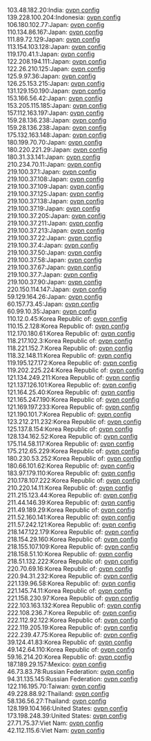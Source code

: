 103.48.182.20:India: [ovpn config](vpn/103_48_182_20.ovpn)  
139.228.100.204:Indonesia: [ovpn config](vpn/139_228_100_204.ovpn)  
106.180.102.77:Japan: [ovpn config](vpn/106_180_102_77.ovpn)  
110.134.86.167:Japan: [ovpn config](vpn/110_134_86_167.ovpn)  
111.89.72.129:Japan: [ovpn config](vpn/111_89_72_129.ovpn)  
113.154.103.128:Japan: [ovpn config](vpn/113_154_103_128.ovpn)  
119.170.41.1:Japan: [ovpn config](vpn/119_170_41_1.ovpn)  
122.208.194.111:Japan: [ovpn config](vpn/122_208_194_111.ovpn)  
122.26.210.125:Japan: [ovpn config](vpn/122_26_210_125.ovpn)  
125.9.97.36:Japan: [ovpn config](vpn/125_9_97_36.ovpn)  
126.25.153.215:Japan: [ovpn config](vpn/126_25_153_215.ovpn)  
131.129.150.190:Japan: [ovpn config](vpn/131_129_150_190.ovpn)  
153.166.56.42:Japan: [ovpn config](vpn/153_166_56_42.ovpn)  
153.205.115.185:Japan: [ovpn config](vpn/153_205_115_185.ovpn)  
157.112.163.197:Japan: [ovpn config](vpn/157_112_163_197.ovpn)  
159.28.136.238:Japan: [ovpn config](vpn/159_28_136_238.ovpn)  
159.28.136.238:Japan: [ovpn config](vpn/159_28_136_238.ovpn)  
175.132.163.148:Japan: [ovpn config](vpn/175_132_163_148.ovpn)  
180.199.70.70:Japan: [ovpn config](vpn/180_199_70_70.ovpn)  
180.220.221.29:Japan: [ovpn config](vpn/180_220_221_29.ovpn)  
180.31.33.141:Japan: [ovpn config](vpn/180_31_33_141.ovpn)  
210.234.70.11:Japan: [ovpn config](vpn/210_234_70_11.ovpn)  
219.100.37.1:Japan: [ovpn config](vpn/219_100_37_1.ovpn)  
219.100.37.108:Japan: [ovpn config](vpn/219_100_37_108.ovpn)  
219.100.37.109:Japan: [ovpn config](vpn/219_100_37_109.ovpn)  
219.100.37.125:Japan: [ovpn config](vpn/219_100_37_125.ovpn)  
219.100.37.138:Japan: [ovpn config](vpn/219_100_37_138.ovpn)  
219.100.37.19:Japan: [ovpn config](vpn/219_100_37_19.ovpn)  
219.100.37.205:Japan: [ovpn config](vpn/219_100_37_205.ovpn)  
219.100.37.211:Japan: [ovpn config](vpn/219_100_37_211.ovpn)  
219.100.37.213:Japan: [ovpn config](vpn/219_100_37_213.ovpn)  
219.100.37.22:Japan: [ovpn config](vpn/219_100_37_22.ovpn)  
219.100.37.4:Japan: [ovpn config](vpn/219_100_37_4.ovpn)  
219.100.37.50:Japan: [ovpn config](vpn/219_100_37_50.ovpn)  
219.100.37.58:Japan: [ovpn config](vpn/219_100_37_58.ovpn)  
219.100.37.67:Japan: [ovpn config](vpn/219_100_37_67.ovpn)  
219.100.37.7:Japan: [ovpn config](vpn/219_100_37_7.ovpn)  
219.100.37.90:Japan: [ovpn config](vpn/219_100_37_90.ovpn)  
220.150.114.147:Japan: [ovpn config](vpn/220_150_114_147.ovpn)  
59.129.164.26:Japan: [ovpn config](vpn/59_129_164_26.ovpn)  
60.157.73.45:Japan: [ovpn config](vpn/60_157_73_45.ovpn)  
60.99.10.35:Japan: [ovpn config](vpn/60_99_10_35.ovpn)  
110.12.0.45:Korea Republic of: [ovpn config](vpn/110_12_0_45.ovpn)  
110.15.2.128:Korea Republic of: [ovpn config](vpn/110_15_2_128.ovpn)  
112.170.180.61:Korea Republic of: [ovpn config](vpn/112_170_180_61.ovpn)  
118.217.102.3:Korea Republic of: [ovpn config](vpn/118_217_102_3.ovpn)  
118.221.152.7:Korea Republic of: [ovpn config](vpn/118_221_152_7.ovpn)  
118.32.148.11:Korea Republic of: [ovpn config](vpn/118_32_148_11.ovpn)  
119.195.127.172:Korea Republic of: [ovpn config](vpn/119_195_127_172.ovpn)  
119.202.225.224:Korea Republic of: [ovpn config](vpn/119_202_225_224.ovpn)  
121.134.249.211:Korea Republic of: [ovpn config](vpn/121_134_249_211.ovpn)  
121.137.126.101:Korea Republic of: [ovpn config](vpn/121_137_126_101.ovpn)  
121.164.25.40:Korea Republic of: [ovpn config](vpn/121_164_25_40.ovpn)  
121.165.247.190:Korea Republic of: [ovpn config](vpn/121_165_247_190.ovpn)  
121.169.197.233:Korea Republic of: [ovpn config](vpn/121_169_197_233.ovpn)  
121.190.101.7:Korea Republic of: [ovpn config](vpn/121_190_101_7.ovpn)  
123.212.211.232:Korea Republic of: [ovpn config](vpn/123_212_211_232.ovpn)  
125.137.8.154:Korea Republic of: [ovpn config](vpn/125_137_8_154.ovpn)  
128.134.162.52:Korea Republic of: [ovpn config](vpn/128_134_162_52.ovpn)  
175.114.58.117:Korea Republic of: [ovpn config](vpn/175_114_58_117.ovpn)  
175.212.65.229:Korea Republic of: [ovpn config](vpn/175_212_65_229.ovpn)  
180.230.53.252:Korea Republic of: [ovpn config](vpn/180_230_53_252.ovpn)  
180.66.101.62:Korea Republic of: [ovpn config](vpn/180_66_101_62.ovpn)  
183.97.179.110:Korea Republic of: [ovpn config](vpn/183_97_179_110.ovpn)  
210.178.107.222:Korea Republic of: [ovpn config](vpn/210_178_107_222.ovpn)  
210.220.14.11:Korea Republic of: [ovpn config](vpn/210_220_14_11.ovpn)  
211.215.123.44:Korea Republic of: [ovpn config](vpn/211_215_123_44.ovpn)  
211.44.146.39:Korea Republic of: [ovpn config](vpn/211_44_146_39.ovpn)  
211.49.189.29:Korea Republic of: [ovpn config](vpn/211_49_189_29.ovpn)  
211.52.160.141:Korea Republic of: [ovpn config](vpn/211_52_160_141.ovpn)  
211.57.242.121:Korea Republic of: [ovpn config](vpn/211_57_242_121.ovpn)  
218.147.122.179:Korea Republic of: [ovpn config](vpn/218_147_122_179.ovpn)  
218.154.29.160:Korea Republic of: [ovpn config](vpn/218_154_29_160.ovpn)  
218.155.107.109:Korea Republic of: [ovpn config](vpn/218_155_107_109.ovpn)  
218.158.51.10:Korea Republic of: [ovpn config](vpn/218_158_51_10.ovpn)  
218.51.132.222:Korea Republic of: [ovpn config](vpn/218_51_132_222.ovpn)  
220.70.69.16:Korea Republic of: [ovpn config](vpn/220_70_69_16.ovpn)  
220.94.31.232:Korea Republic of: [ovpn config](vpn/220_94_31_232.ovpn)  
221.139.96.58:Korea Republic of: [ovpn config](vpn/221_139_96_58.ovpn)  
221.145.74.11:Korea Republic of: [ovpn config](vpn/221_145_74_11.ovpn)  
221.158.230.97:Korea Republic of: [ovpn config](vpn/221_158_230_97.ovpn)  
222.103.163.132:Korea Republic of: [ovpn config](vpn/222_103_163_132.ovpn)  
222.108.236.7:Korea Republic of: [ovpn config](vpn/222_108_236_7.ovpn)  
222.112.92.122:Korea Republic of: [ovpn config](vpn/222_112_92_122.ovpn)  
222.119.205.19:Korea Republic of: [ovpn config](vpn/222_119_205_19.ovpn)  
222.239.47.75:Korea Republic of: [ovpn config](vpn/222_239_47_75.ovpn)  
39.124.41.83:Korea Republic of: [ovpn config](vpn/39_124_41_83.ovpn)  
49.142.64.110:Korea Republic of: [ovpn config](vpn/49_142_64_110.ovpn)  
59.16.214.20:Korea Republic of: [ovpn config](vpn/59_16_214_20.ovpn)  
187.189.29.157:Mexico: [ovpn config](vpn/187_189_29_157.ovpn)  
46.73.83.78:Russian Federation: [ovpn config](vpn/46_73_83_78.ovpn)  
94.31.135.145:Russian Federation: [ovpn config](vpn/94_31_135_145.ovpn)  
122.116.195.70:Taiwan: [ovpn config](vpn/122_116_195_70.ovpn)  
49.228.88.92:Thailand: [ovpn config](vpn/49_228_88_92.ovpn)  
58.136.56.27:Thailand: [ovpn config](vpn/58_136_56_27.ovpn)  
128.199.104.166:United States: [ovpn config](vpn/128_199_104_166.ovpn)  
173.198.248.39:United States: [ovpn config](vpn/173_198_248_39.ovpn)  
27.71.75.37:Viet Nam: [ovpn config](vpn/27_71_75_37.ovpn)  
42.112.115.6:Viet Nam: [ovpn config](vpn/42_112_115_6.ovpn)  
